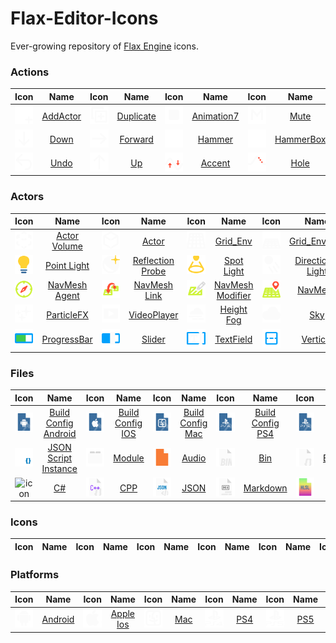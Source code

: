 # Flax-Editor-Icons

Ever-growing repository of [Flax Engine](https://github.com/FlaxEngine/FlaxEngine) icons.



### Actions

| Icon | Name | Icon | Name | Icon | Name | Icon | Name | Icon | Name | Icon | Name |
| :-: | :-: | :-: | :-: | :-: | :-: | :-: | :-: | :-: | :-: | :-: | :-: |
| ![icon](./Icons/Actions/Action=AddActor.png) | [AddActor](./Icons/Actions/Action=AddActor.png) | ![icon](./Icons/Actions/Action=Duplicate.png) | [Duplicate](./Icons/Actions/Action=Duplicate.png) | ![icon](./Icons/Actions/Animation=Animation7.png) | [Animation7](./Icons/Actions/Animation=Animation7.png) | ![icon](./Icons/Actions/Animation=Mute.png) | [Mute](./Icons/Actions/Animation=Mute.png) | ![icon](./Icons/Actions/Animation=Pause.png) | [Pause](./Icons/Actions/Animation=Pause.png) | ![icon](./Icons/Actions/Animation=Play.png) | [Play](./Icons/Actions/Animation=Play.png) | ![icon](./Icons/Actions/Animation=Record.png) | [Record](./Icons/Actions/Animation=Record.png) | ![icon](./Icons/Actions/Animation=Solo.png) | [Solo](./Icons/Actions/Animation=Solo.png) | ![icon](./Icons/Actions/Animation=StepBackward.png) | [StepBackward](./Icons/Actions/Animation=StepBackward.png) | ![icon](./Icons/Actions/Animation=StepForward.png) | [StepForward](./Icons/Actions/Animation=StepForward.png) | ![icon](./Icons/Actions/Generic=Add.png) | [Add](./Icons/Actions/Generic=Add.png) | ![icon](./Icons/Actions/Generic=Backward.png) | [Backward](./Icons/Actions/Generic=Backward.png) |
| ![icon](./Icons/Actions/Generic=Down.png) | [Down](./Icons/Actions/Generic=Down.png) | ![icon](./Icons/Actions/Generic=Forward.png) | [Forward](./Icons/Actions/Generic=Forward.png) | ![icon](./Icons/Actions/Generic=Hammer.png) | [Hammer](./Icons/Actions/Generic=Hammer.png) | ![icon](./Icons/Actions/Generic=HammerBox.png) | [HammerBox](./Icons/Actions/Generic=HammerBox.png) | ![icon](./Icons/Actions/Generic=HammerGrid.png) | [HammerGrid](./Icons/Actions/Generic=HammerGrid.png) | ![icon](./Icons/Actions/Generic=HammerGridPersp.png) | [HammerGridPersp](./Icons/Actions/Generic=HammerGridPersp.png) | ![icon](./Icons/Actions/Generic=OpenFolder.png) | [OpenFolder](./Icons/Actions/Generic=OpenFolder.png) | ![icon](./Icons/Actions/Generic=Package.png) | [Package](./Icons/Actions/Generic=Package.png) | ![icon](./Icons/Actions/Generic=Redo.png) | [Redo](./Icons/Actions/Generic=Redo.png) | ![icon](./Icons/Actions/Generic=Remove.png) | [Remove](./Icons/Actions/Generic=Remove.png) | ![icon](./Icons/Actions/Generic=Save.png) | [Save](./Icons/Actions/Generic=Save.png) | ![icon](./Icons/Actions/Generic=Search.png) | [Search](./Icons/Actions/Generic=Search.png) |
| ![icon](./Icons/Actions/Generic=Undo.png) | [Undo](./Icons/Actions/Generic=Undo.png) | ![icon](./Icons/Actions/Generic=Up.png) | [Up](./Icons/Actions/Generic=Up.png) | ![icon](./Icons/Actions/Terrain=Accent.png) | [Accent](./Icons/Actions/Terrain=Accent.png) | ![icon](./Icons/Actions/Terrain=Hole.png) | [Hole](./Icons/Actions/Terrain=Hole.png) | ![icon](./Icons/Actions/Terrain=Noise.png) | [Noise](./Icons/Actions/Terrain=Noise.png) | ![icon](./Icons/Actions/Terrain=Sculpt.png) | [Sculpt](./Icons/Actions/Terrain=Sculpt.png) | ![icon](./Icons/Actions/Terrain=SetHeight.png) | [SetHeight](./Icons/Actions/Terrain=SetHeight.png) | ![icon](./Icons/Actions/Terrain=Smooth.png) | [Smooth](./Icons/Actions/Terrain=Smooth.png) |   |   |   |   |

### Actors

| Icon | Name | Icon | Name | Icon | Name | Icon | Name | Icon | Name | Icon | Name |
| :-: | :-: | :-: | :-: | :-: | :-: | :-: | :-: | :-: | :-: | :-: | :-: |
| ![icon](./Icons/Actors/Actor=Actor%20Volume.png) | [Actor Volume](./Icons/Actors/Actor=Actor%20Volume.png) | ![icon](./Icons/Actors/Actor=Actor.png) | [Actor](./Icons/Actors/Actor=Actor.png) | ![icon](./Icons/Actors/Actor=Grid_Env.png) | [Grid_Env](./Icons/Actors/Actor=Grid_Env.png) | ![icon](./Icons/Actors/Actor=Grid_Env_Flat.png) | [Grid_Env_Flat](./Icons/Actors/Actor=Grid_Env_Flat.png) | ![icon](./Icons/Actors/Actor=Model.png) | [Model](./Icons/Actors/Actor=Model.png) | ![icon](./Icons/Actors/Actor=Prefab.png) | [Prefab](./Icons/Actors/Actor=Prefab.png) | ![icon](./Icons/Actors/Actor=Skinned%20Model.png) | [Skinned Model](./Icons/Actors/Actor=Skinned%20Model.png) | ![icon](./Icons/Actors/Actor=Transform.png) | [Transform](./Icons/Actors/Actor=Transform.png) | ![icon](./Icons/Actors/Audio=Audio%20Listener.png) | [Audio Listener](./Icons/Actors/Audio=Audio%20Listener.png) | ![icon](./Icons/Actors/Audio=Audio%20Source.png) | [Audio Source](./Icons/Actors/Audio=Audio%20Source.png) | ![icon](./Icons/Actors/Lighting=Directional%20Light.png) | [Directional Light](./Icons/Actors/Lighting=Directional%20Light.png) | ![icon](./Icons/Actors/Lighting=Environment%20Light.png) | [Environment Light](./Icons/Actors/Lighting=Environment%20Light.png) |
| ![icon](./Icons/Actors/Lighting=Point%20Light.png) | [Point Light](./Icons/Actors/Lighting=Point%20Light.png) | ![icon](./Icons/Actors/Lighting=Reflection%20Probe.png) | [Reflection Probe](./Icons/Actors/Lighting=Reflection%20Probe.png) | ![icon](./Icons/Actors/Lighting=Spot%20Light.png) | [Spot Light](./Icons/Actors/Lighting=Spot%20Light.png) | ![icon](./Icons/Actors/Lighting_White=Directional%20Light.png) | [Directional Light](./Icons/Actors/Lighting_White=Directional%20Light.png) | ![icon](./Icons/Actors/Lighting_White=Environment%20Light.png) | [Environment Light](./Icons/Actors/Lighting_White=Environment%20Light.png) | ![icon](./Icons/Actors/Lighting_White=Point%20Light.png) | [Point Light](./Icons/Actors/Lighting_White=Point%20Light.png) | ![icon](./Icons/Actors/Lighting_White=SpotLight.png) | [SpotLight](./Icons/Actors/Lighting_White=SpotLight.png) | ![icon](./Icons/Actors/Misc=MovieReel.png) | [MovieReel](./Icons/Actors/Misc=MovieReel.png) | ![icon](./Icons/Actors/Misc=Spline.png) | [Spline](./Icons/Actors/Misc=Spline.png) | ![icon](./Icons/Actors/Misc=Timeline.png) | [Timeline](./Icons/Actors/Misc=Timeline.png) | ![icon](./Icons/Actors/Navigation=Landmark.png) | [Landmark](./Icons/Actors/Navigation=Landmark.png) | ![icon](./Icons/Actors/Navigation=Modify.png) | [Modify](./Icons/Actors/Navigation=Modify.png) |
| ![icon](./Icons/Actors/Navigation=NavMesh%20Agent.png) | [NavMesh Agent](./Icons/Actors/Navigation=NavMesh%20Agent.png) | ![icon](./Icons/Actors/Navigation=NavMesh%20Link.png) | [NavMesh Link](./Icons/Actors/Navigation=NavMesh%20Link.png) | ![icon](./Icons/Actors/Navigation=NavMesh%20Modifier.png) | [NavMesh Modifier](./Icons/Actors/Navigation=NavMesh%20Modifier.png) | ![icon](./Icons/Actors/Navigation=NavMesh.png) | [NavMesh](./Icons/Actors/Navigation=NavMesh.png) | ![icon](./Icons/Actors/Physics=Bone.png) | [Bone](./Icons/Actors/Physics=Bone.png) | ![icon](./Icons/Actors/Physics=Collider.png) | [Collider](./Icons/Actors/Physics=Collider.png) | ![icon](./Icons/Actors/Physics=FragileBox.png) | [FragileBox](./Icons/Actors/Physics=FragileBox.png) | ![icon](./Icons/Actors/Physics=FragileGlass.png) | [FragileGlass](./Icons/Actors/Physics=FragileGlass.png) | ![icon](./Icons/Actors/Physics=MeshCollider.png) | [MeshCollider](./Icons/Actors/Physics=MeshCollider.png) | ![icon](./Icons/Actors/Post=PostFX.png) | [PostFX](./Icons/Actors/Post=PostFX.png) | ![icon](./Icons/Actors/Rendering=Camera.png) | [Camera](./Icons/Actors/Rendering=Camera.png) | ![icon](./Icons/Actors/Rendering=Decals.png) | [Decals](./Icons/Actors/Rendering=Decals.png) |
| ![icon](./Icons/Actors/Rendering=ParticleFX.png) | [ParticleFX](./Icons/Actors/Rendering=ParticleFX.png) | ![icon](./Icons/Actors/Rendering=VideoPlayer.png) | [VideoPlayer](./Icons/Actors/Rendering=VideoPlayer.png) | ![icon](./Icons/Actors/Sky=Height%20Fog.png) | [Height Fog](./Icons/Actors/Sky=Height%20Fog.png) | ![icon](./Icons/Actors/Sky=Sky.png) | [Sky](./Icons/Actors/Sky=Sky.png) | ![icon](./Icons/Actors/Sky=Skybox.png) | [Skybox](./Icons/Actors/Sky=Skybox.png) | ![icon](./Icons/Actors/UI=Button.png) | [Button](./Icons/Actors/UI=Button.png) | ![icon](./Icons/Actors/UI=Canvas.png) | [Canvas](./Icons/Actors/UI=Canvas.png) | ![icon](./Icons/Actors/UI=Dropdown.png) | [Dropdown](./Icons/Actors/UI=Dropdown.png) | ![icon](./Icons/Actors/UI=Grid.png) | [Grid](./Icons/Actors/UI=Grid.png) | ![icon](./Icons/Actors/UI=Horizontal.png) | [Horizontal](./Icons/Actors/UI=Horizontal.png) | ![icon](./Icons/Actors/UI=Image.png) | [Image](./Icons/Actors/UI=Image.png) | ![icon](./Icons/Actors/UI=Label.png) | [Label](./Icons/Actors/UI=Label.png) |
| ![icon](./Icons/Actors/UI=ProgressBar.png) | [ProgressBar](./Icons/Actors/UI=ProgressBar.png) | ![icon](./Icons/Actors/UI=Slider.png) | [Slider](./Icons/Actors/UI=Slider.png) | ![icon](./Icons/Actors/UI=TextField.png) | [TextField](./Icons/Actors/UI=TextField.png) | ![icon](./Icons/Actors/UI=Vertical.png) | [Vertical](./Icons/Actors/UI=Vertical.png) | ![icon](./Icons/Actors/Volume=AmbianceVolume.png) | [AmbianceVolume](./Icons/Actors/Volume=AmbianceVolume.png) | ![icon](./Icons/Actors/Volume=Fog%20Volume.png) | [Fog Volume](./Icons/Actors/Volume=Fog%20Volume.png) | ![icon](./Icons/Actors/Volume=PostFX.png) | [PostFX](./Icons/Actors/Volume=PostFX.png) | ![icon](./Icons/Actors/Volume=VolumeEmpty.png) | [VolumeEmpty](./Icons/Actors/Volume=VolumeEmpty.png) |   |   |   |   |

### Files

| Icon | Name | Icon | Name | Icon | Name | Icon | Name | Icon | Name | Icon | Name |
| :-: | :-: | :-: | :-: | :-: | :-: | :-: | :-: | :-: | :-: | :-: | :-: |
| ![icon](./Icons/Files/File_Build=Build%20Config%20Android.png) | [Build Config Android](./Icons/Files/File_Build=Build%20Config%20Android.png) | ![icon](./Icons/Files/File_Build=Build%20Config%20IOS.png) | [Build Config IOS](./Icons/Files/File_Build=Build%20Config%20IOS.png) | ![icon](./Icons/Files/File_Build=Build%20Config%20Mac.png) | [Build Config Mac](./Icons/Files/File_Build=Build%20Config%20Mac.png) | ![icon](./Icons/Files/File_Build=Build%20Config%20PS4.png) | [Build Config PS4](./Icons/Files/File_Build=Build%20Config%20PS4.png) | ![icon](./Icons/Files/File_Build=Build%20Config%20PS5.png) | [Build Config PS5](./Icons/Files/File_Build=Build%20Config%20PS5.png) | ![icon](./Icons/Files/File_Build=Build%20Config%20Switch.png) | [Build Config Switch](./Icons/Files/File_Build=Build%20Config%20Switch.png) | ![icon](./Icons/Files/File_Build=Build%20Config%20Win.png) | [Build Config Win](./Icons/Files/File_Build=Build%20Config%20Win.png) | ![icon](./Icons/Files/File_Build=Build%20Config%20XOne.png) | [Build Config XOne](./Icons/Files/File_Build=Build%20Config%20XOne.png) | ![icon](./Icons/Files/File_Build=Build%20Config%20XX.png) | [Build Config XX](./Icons/Files/File_Build=Build%20Config%20XX.png) | ![icon](./Icons/Files/File_Container=File.png) | [File](./Icons/Files/File_Container=File.png) | ![icon](./Icons/Files/File_Container=Flax_Logo.png) | [Flax_Logo](./Icons/Files/File_Container=Flax_Logo.png) | ![icon](./Icons/Files/File_Container=Folder.png) | [Folder](./Icons/Files/File_Container=Folder.png) |
| ![icon](./Icons/Files/File_Container=JSON%20Script%20Instance.png) | [JSON Script Instance](./Icons/Files/File_Container=JSON%20Script%20Instance.png) | ![icon](./Icons/Files/File_Container=Module.png) | [Module](./Icons/Files/File_Container=Module.png) | ![icon](./Icons/Files/File_Content=Audio.png) | [Audio](./Icons/Files/File_Content=Audio.png) | ![icon](./Icons/Files/File_Content=Bin.png) | [Bin](./Icons/Files/File_Content=Bin.png) | ![icon](./Icons/Files/File_Content=Brackets.png) | [Brackets](./Icons/Files/File_Content=Brackets.png) | ![icon](./Icons/Files/File_Content=Build.png) | [Build](./Icons/Files/File_Content=Build.png) | ![icon](./Icons/Files/File_Content=Flax.png) | [Flax](./Icons/Files/File_Content=Flax.png) | ![icon](./Icons/Files/File_Content=Markup.png) | [Markup](./Icons/Files/File_Content=Markup.png) | ![icon](./Icons/Files/File_Content=Shader.png) | [Shader](./Icons/Files/File_Content=Shader.png) | ![icon](./Icons/Files/File_Content=String.png) | [String](./Icons/Files/File_Content=String.png) | ![icon](./Icons/Files/File_DataType=AudioClip.png) | [AudioClip](./Icons/Files/File_DataType=AudioClip.png) | ![icon](./Icons/Files/File_DataType=Binary%20File.png) | [Binary File](./Icons/Files/File_DataType=Binary%20File.png) |
| ![icon](./Icons/Files/File_DataType=C#.png) | [C#](./Icons/Files/File_DataType=C#.png) | ![icon](./Icons/Files/File_DataType=CPP.png) | [CPP](./Icons/Files/File_DataType=CPP.png) | ![icon](./Icons/Files/File_DataType=JSON.png) | [JSON](./Icons/Files/File_DataType=JSON.png) | ![icon](./Icons/Files/File_DataType=Markdown.png) | [Markdown](./Icons/Files/File_DataType=Markdown.png) | ![icon](./Icons/Files/File_DataType=Shader%20HLSL.png) | [Shader HLSL](./Icons/Files/File_DataType=Shader%20HLSL.png) | ![icon](./Icons/Files/File_DataType=Text%20File.png) | [Text File](./Icons/Files/File_DataType=Text%20File.png) | ![icon](./Icons/Files/File_DataType=XML.png) | [XML](./Icons/Files/File_DataType=XML.png) | ![icon](./Icons/Files/File_FlaxSetting=Flax.png) | [Flax](./Icons/Files/File_FlaxSetting=Flax.png) |   |   |   |   |

### Icons

| Icon | Name | Icon | Name | Icon | Name | Icon | Name | Icon | Name | Icon | Name |
| :-: | :-: | :-: | :-: | :-: | :-: | :-: | :-: | :-: | :-: | :-: | :-: |

### Platforms

| Icon | Name | Icon | Name | Icon | Name | Icon | Name | Icon | Name | Icon | Name |
| :-: | :-: | :-: | :-: | :-: | :-: | :-: | :-: | :-: | :-: | :-: | :-: |
| ![icon](./Icons/Platforms/Platform=Android.png) | [Android](./Icons/Platforms/Platform=Android.png) | ![icon](./Icons/Platforms/Platform=Apple%20Ios.png) | [Apple Ios](./Icons/Platforms/Platform=Apple%20Ios.png) | ![icon](./Icons/Platforms/Platform=Mac.png) | [Mac](./Icons/Platforms/Platform=Mac.png) | ![icon](./Icons/Platforms/Platform=PS4.png) | [PS4](./Icons/Platforms/Platform=PS4.png) | ![icon](./Icons/Platforms/Platform=PS5.png) | [PS5](./Icons/Platforms/Platform=PS5.png) | ![icon](./Icons/Platforms/Platform=Switch.png) | [Switch](./Icons/Platforms/Platform=Switch.png) | ![icon](./Icons/Platforms/Platform=Win.png) | [Win](./Icons/Platforms/Platform=Win.png) | ![icon](./Icons/Platforms/Platform=Xbox%20One.png) | [Xbox One](./Icons/Platforms/Platform=Xbox%20One.png) | ![icon](./Icons/Platforms/Platform=Xbox%20X.png) | [Xbox X](./Icons/Platforms/Platform=Xbox%20X.png) |   |   |   |

